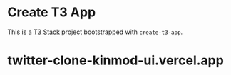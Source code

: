 # Create T3 App

This is a [T3 Stack](https://create.t3.gg/) project bootstrapped with `create-t3-app`.

# twitter-clone-kinmod-ui.vercel.app
